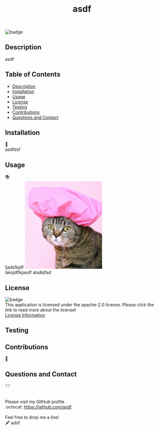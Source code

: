
  
  <h1 align=center>asdf</h1><br>

  ![badge](https://img.shields.io/badge/license-apache%202.0-blue?style=flat-square)<br>

  ## Description
  asdf

  ## Table of Contents
  - [Description](#description)
  - [Installation](#installation)
  - [Usage](#usage)
  - [License](#license)
  - [Testing](#testing)
  - [Contributions](#contributions)  
  - [Questions and Contact](#questions-and-contact)

  ## Installation
  :toolbox:<br>
  asdfdsf

  ## Usage
  :books:<br>
  ljadsfkjdf ![pic](Develop/pexels-anna-shvets-4587959.jpg)<br> laksjdflkjasdf alsdkjfad

  ## License
  ![badge](https://img.shields.io/badge/license-apache%202.0-blue?style=flat-square)<br>
  This application is licensed under the apache-2.0 license. Please click the link to read more about the license!<br>
  [License Information](https://choosealicense.com/licenses/apache-2.0/)

  ## Testing
  
  
  ## Contributions
  :busts_in_silhouette:<br>
  

  ## Questions and Contact
  :grey_question::grey_question:<br>
  <br><br>
  Please visit my GitHub profile <br>
  :octocat: https://github.com/asdf <br><br>
  Feel free to drop me a line! <br> :fountain_pen: adsf

